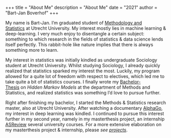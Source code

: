 +++
title = "About Me"
description = "About Me"
date = "2021"
author = "Bart-Jan Boverhof"
+++

My name is Bart-Jan. I’m graduated student of [Methodology and Statistics](https://www.uu.nl/masters/en/methodology-and-statistics-behavioural-biomedical-and-social-sciences) at Utrecht University. My interest mostly lies in machine learning & deep-learning. I very much enjoy to disentangle a certain subject: something to which research in the fields of statistics & data science lends itself perfectly. This rabbit-hole like nature implies that there is always something more to learn.

My interest in statistics was initially kindled as undergraduate Sociology student at Utrecht University. Whilst studying Sociology, I already quickly realized that statistics sparked my interest the most. Luckily, my program allowed for a quite lot of freedom with respect to electives, which led me to take quite a bit of statistics courses. I finally wrote my [Bachelor-Thesis](https://dspace.library.uu.nl/handle/1874/392915) on *Hidden Markov Models* at the department of Methods and Statistics, and realized statistics was something I’d love to pursue further.

Right after finishing my bachelor, I started the Methods & Statistics research master, also at Utrecht University. After watching a documentary [AlphaGo](https://www.youtube.com/watch?v=WXuK6gekU1Y), my interest in deep learning was kindled. I continued to pursue this interest further in my second year, namely in my masterthesis project, an internship [ASReview](https://asreview.nl/) several university courses. For a more extensive elaboration on my masterthesis project & internship, please *see [projects](https://bartjanboverhof.github.io/projects/projects/)*. 